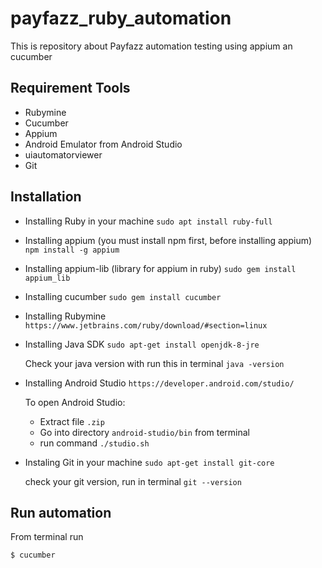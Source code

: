 # payfazz_ruby_automation
This is repository about Payfazz automation testing using appium an cucumber

## Requirement Tools
* Rubymine
* Cucumber
* Appium
* Android Emulator from Android Studio
* uiautomatorviewer
* Git

## Installation
* Installing Ruby in your machine
  ``sudo apt install ruby-full``
  
* Installing appium (you must install npm first, before installing appium)
  ``npm install -g appium``
  
* Installing appium-lib (library for appium in ruby)
  ``sudo gem install appium_lib``
 
* Installing cucumber
  ``sudo gem install cucumber``
  
* Installing Rubymine
  ``https://www.jetbrains.com/ruby/download/#section=linux``
  
* Installing Java SDK
  ``sudo apt-get install openjdk-8-jre``
  
  Check your java version with run this in terminal ``java -version``
  
* Installing Android Studio
  ``https://developer.android.com/studio/``
  
  To open Android Studio:
  * Extract file ``.zip``
  * Go into directory ``android-studio/bin`` from terminal
  * run command ``./studio.sh``
  
* Instaling Git in your machine
  ``sudo apt-get install git-core``
  
  check your git version, run in terminal
  ``git --version``
  
## Run automation
   From terminal run 
   
   ``$ cucumber``
